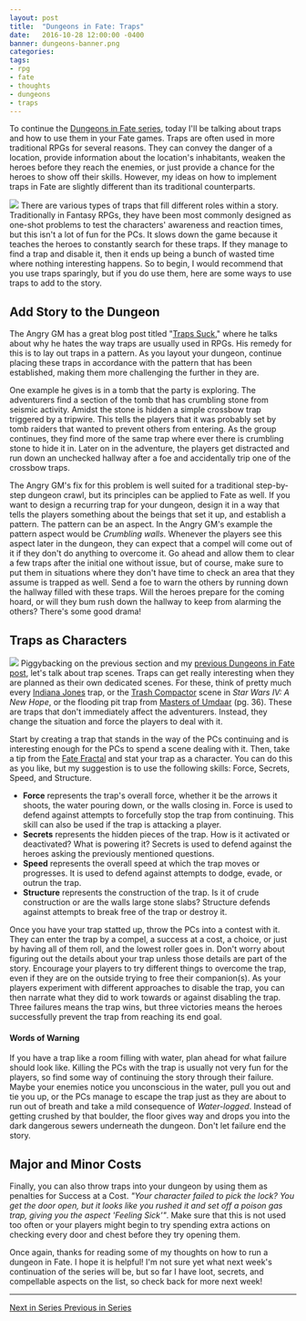 ```yaml
---
layout: post
title:  "Dungeons in Fate: Traps"
date:   2016-10-28 12:00:00 -0400 
banner: dungeons-banner.png
categories: 
tags: 
- rpg
- fate
- thoughts
- dungeons
- traps
---
```


To continue the [Dungeons in Fate series]({{site.url}}/tag/dungeons/), today 
I'll be talking about traps and how to use them in your Fate games. Traps are 
often used in more traditional RPGs for several reasons. They can convey the 
danger of a location, provide information about the location's inhabitants,
weaken the heroes before they reach the enemies, or just provide a chance for 
the heroes to show off their skills. However, my ideas on how to implement traps 
in Fate are slightly different than its traditional counterparts.<!--more-->

[<img src="https://s-media-cache-ak0.pinimg.com/originals/fb/30/73/fb3073281917967e3f8631d3349c0f09.jpg"
class="col-sm-4 pull-right img-thumbnail" />](
https://s-media-cache-ak0.pinimg.com/originals/fb/30/73/fb3073281917967e3f8631d3349c0f09.jpg)
There are various types of traps that fill different roles within a story. 
Traditionally in Fantasy RPGs, they have been most commonly designed as one-shot 
problems to test the characters' awareness and reaction times, but this isn't a 
lot of fun for the PCs. It slows down the game because it teaches the heroes to 
constantly search for these traps. If they manage to find a trap and disable it, 
then it ends up being a bunch of wasted time where nothing interesting happens. 
So to 
begin, I would recommend that you use traps sparingly, but if you do use them, 
here are some ways to use traps to add to the story.

## Add Story to the Dungeon
The Angry GM has a great blog post titled 
"[Traps Suck](http://theangrygm.com/traps-suck/)," where he talks about why he 
hates the way traps are usually used in 
RPGs. His remedy for this is to lay out traps in a pattern. As you layout your 
dungeon, continue placing these traps in accordance with the pattern that has 
been established, making them more challenging the further in they are.


One example he gives is in a tomb that the party is exploring. The adventurers 
find a section of the tomb that has crumbling stone from seismic activity. 
Amidst the stone is hidden a simple crossbow trap triggered by a tripwire. This 
tells the players that it was probably set by tomb raiders that wanted to 
prevent others from entering. As the group continues, they find more of the same 
trap where ever there is crumbling stone to hide it in. Later on in the 
adventure, the players get distracted and run down an unchecked hallway after a 
foe and accidentally trip one of the crossbow traps. 

The Angry GM's fix for this problem is well suited for a traditional 
step-by-step dungeon crawl, but its principles can be applied to Fate as well. 
If you want to design a recurring trap for your dungeon, design it in a way that 
tells the players something about the beings that set it up, and establish a 
pattern. The pattern can be an aspect. In the Angry GM's example the pattern 
aspect would be *Crumbling walls*. Whenever the players see this aspect later in 
the dungeon, they can expect that a compel will come out of it if they don't do 
anything to overcome it. Go ahead and allow them to clear a few traps after the 
initial one without issue, but of course, make sure to put them in situations 
where they don't have time to check an area that they assume is trapped as well. 
Send a foe to warn the others by running down the hallway filled with these 
traps. Will the heroes prepare for the coming hoard, or will they bum rush down 
the hallway to keep from alarming the others? There's some good drama!

## Traps as Characters
[<img src="http://image.slidesharecdn.com/starwarsforjuniordoctors-150904195253-lva1-app6891/95/50-ways-star-wars-can-help-junior-doctors-survive-foundation-training-50-638.jpg?cb=1441396810" class="col-sm-5 pull-left img-thumbnail" />](http://image.slidesharecdn.com/starwarsforjuniordoctors-150904195253-lva1-app6891/95/50-ways-star-wars-can-help-junior-doctors-survive-foundation-training-50-638.jpg?cb=1441396810)
Piggybacking on the previous section and my 
[previous Dungeons in Fate post]({{site.url}}/2016/10/22/dungeons-scenes-and-scenarios.html), 
let's talk about trap scenes. Traps can get really interesting when they are 
planned as their own dedicated scenes. For these, think of pretty much every 
[Indiana Jones](https://www.youtube.com/watch?v=Pr-8AP0To4k) trap, or the 
[Trash Compactor](https://www.youtube.com/watch?v=7U3Oti2L8S4&spfreload=10) 
scene in *Star Wars IV: A New Hope*, or the flooding 
pit trap from 
[Masters of Umdaar](http://www.drivethrurpg.com/product/155458/Masters-of-Umdaar--A-World-of-Adventure-for-Fate-Core?affiliate_id=24139) 
(pg. 36). These are traps that don't 
immediately affect the adventurers. Instead, they change the situation and force 
the players to deal with it.

Start by creating a trap that stands in the way of the PCs continuing and is 
interesting enough for the PCs to spend a scene dealing with it. Then, take a 
tip from the 
[Fate Fractal](https://fate-srd.com/fate-core/extras#the-bronze-rule-aka-the-fate-fractal) 
and stat your trap as a character. You can do this 
as you like, but my suggestion is to use the following skills: Force, Secrets, 
Speed, and Structure. 

* **Force** represents the trap's overall force, whether it be the arrows it 
shoots, the water pouring down, or the walls closing in. Force is used to defend 
against attempts to forcefully stop the trap from continuing. This skill can 
also be used if the trap is attacking a player.
* **Secrets** represents the hidden pieces of the trap. How is it activated or 
deactivated? What is powering it? Secrets is used to defend against the heroes 
asking the previously mentioned questions.
* **Speed** represents the overall speed at which the trap moves or progresses.
It is used to defend against attempts to dodge, evade, or outrun the trap.
* **Structure** represents the construction of the trap. Is it of crude 
construction or are the walls large stone slabs? Structure defends against 
attempts to break free of the trap or destroy it.

Once you have your trap statted up, throw the PCs into a contest with it. They 
can enter the trap by a compel, a success at a cost, a choice, or just by having 
all of them roll, and the lowest roller goes in. Don't worry about figuring out 
the details about your trap unless those details are part of the story. 
Encourage your players to try different things to overcome the trap, even if 
they are on the outside trying to free their companion(s). As your players 
experiment with different approaches to disable the trap, you can then narrate 
what they did to work towards or against disabling the trap. Three failures 
means the trap wins, but three victories means the heroes successfully prevent 
the trap from reaching its end goal. 

#### Words of Warning
If you have a trap like a room filling with water, plan ahead for what failure 
should look like. Killing the PCs with the trap is usually not very fun for the 
players, so find some way of continuing the story through their failure. Maybe 
your enemies notice you unconscious in the water, pull you out and tie you up, 
or the PCs manage to escape the trap just as they are about to run out of breath 
and take a mild consequence of *Water-logged*. Instead of getting crushed by 
that boulder, the floor gives way and drops you into the dark dangerous sewers 
underneath the dungeon. Don't let failure end the story.

## Major and Minor Costs
Finally, you can also throw traps into your dungeon by using them as 
penalties for Success at a Cost. *"Your character failed to pick the lock? You 
get the door open, but it looks like you rushed it and set off a poison gas 
trap, giving you the aspect 'Feeling Sick'"*. Make sure that this is not 
used too often or your players might begin to try spending extra actions on 
checking every door and chest before they try opening them.

Once again, thanks for reading some of my thoughts on how to run a dungeon in 
Fate. I hope it is helpful! I'm not sure yet what next week's continuation of the 
series will be, but so far I have loot, secrets, and compellable aspects on the 
list, so check back for more next week!

---

<a href="{{site.url}}/2016/11/22/fate-dungeon-secrets.html" class="btn btn-default right">Next in Series <i class="fa fa-caret-left"></i></a>
<a href="{{site.url}}/2016/10/22/dungeons-scenes-and-scenarios.html" class="btn btn-default">
  <i class="fa fa-caret-left"></i> Previous in Series</a>
<br />
<br />
